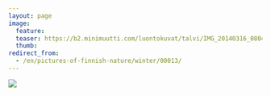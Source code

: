 ```yaml
---
layout: page
image:
  feature:
  teaser: https://b2.minimuutti.com/luontokuvat/talvi/IMG_20140316_080411-245px.jpg
  thumb:
redirect_from:
  - /en/pictures-of-finnish-nature/winter/00013/
---
```


![](https://b2.minimuutti.com/luontokuvat/talvi/IMG_20140316_080411-800px.jpg)
